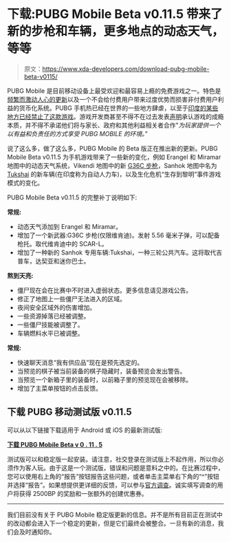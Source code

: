 # 下载:PUBG Mobile Beta v0.11.5 带来了新的步枪和车辆，更多地点的动态天气，等等

> 原文：<https://www.xda-developers.com/download-pubg-mobile-beta-v0115/>

PUBG Mobile 是目前移动设备上最受欢迎和最容易上瘾的免费游戏之一。特色是[频繁而激动人心的更新](https://www.xda-developers.com/pubg-mobile-0110-update-resident-evil-2/)以及一个不会给付费用户带来过度优势而损害非付费用户利益的货币化系统。PUBG 手机热已经在世界的一些地方肆虐，以至于[印度的某些地方已经禁止了这款游戏](https://www.dnaindia.com/mumbai/report-no-more-pubg-in-rajkot-top-gujarat-police-bans-popular-game-2727480)。游戏开发商甚至不得不在过去发表[声明](https://www.xda-developers.com/pubg-mobile-gaming-addiction-india/)承认游戏的成瘾本质，并不得不承诺他们将与家长、政府和其他利益相关者合作"*为玩家提供一个以有益和负责任的方式享受 PUBG MOBILE 的环境。*”

说了这么多，做了这么多，PUBG Mobile 的 Beta 版正在推出新的更新。PUBG Mobile Beta v0.11.5 为手机游戏带来了一些新的变化，例如 Erangel 和 Miramar 地图中的动态天气系统，Vikendi 地图中的新 [G36C 步枪](https://pubg.gamepedia.com/G36C)，Sanhok 地图中名为 [Tukshai](https://pubg.gamepedia.com/Tukshai) 的新车辆(在印度称为自动人力车)，以及生化危机“生存到黎明”事件游戏模式的变化。

PUBG Mobile Beta v0.11.5 的完整补丁说明如下:

**常规:**

*   动态天气添加到 Erangel 和 Miramar。
*   增加了一个新武器:G36C 步枪(仅限维肯迪)。发射 5.56 毫米子弹，可以配备枪托。取代维肯迪中的 SCAR-L。
*   增加了一种新的 Sanhok 专用车辆:Tukshai，一种三轮公共汽车。这将取代吉普车，达契亚和迷你巴士。

**熬到天亮:**

*   僵尸现在会在比赛中不时进入虚弱状态。更多信息请见游戏公告。
*   修正了地图上一些僵尸无法进入的区域。
*   夜间安全区域外的伤害增加。
*   一些资源掉落已经被调整。
*   一些僵尸技能被调整了。
*   车辆燃料水平已被调整。

**常规:**

*   快速聊天消息“我有供应品”现在是预先选定的。
*   当预览的棋子被当前装备的棋子隐藏时，装备预览会发出警告。
*   当预览一个新箱子里的装备时，以前箱子里的预览现在会被移除。
*   增加了主菜单按钮的点击反馈。

## 下载 PUBG 移动测试版 v0.11.5

可以从以下链接下载适用于 Android 或 iOS 的最新测试版:

[**下载 PUBG Mobile Beta v 0 . 11 . 5**](https://filecdn.igamecj.com/fclient/download.html)

测试版可以和稳定版一起安装。请注意，社交登录在测试版上不起作用，所以你必须作为客人玩。由于这是一个测试版，错误和问题是意料之中的。在比赛过程中，您可以使用右上角的“报告”按钮报告这些问题，或者单击主菜单右下角的“^”按钮并选择“报告”。如果想提供更详细的反馈，可以参与[官方调查](https://e.gamer.qq.com/m/version/task/4509/task-wj)。诚实填写调查的用户将获得 2500BP 的奖励和一张额外的创建优惠券。

* * *

我们目前没有关于 PUBG Mobile 稳定版更新的信息。并不是所有目前正在测试中的改动都会进入下一个稳定的更新，但是它们最终会被整合。一旦有新的消息，我们会及时通知你。
